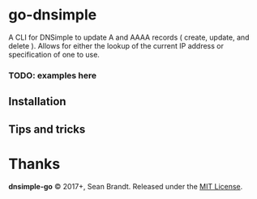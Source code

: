 # go-dnsimple

A CLI for DNSimple to update A and AAAA records ( create, update, and delete ). Allows for either the lookup of the
current IP address or specification of one to use.

### TODO: examples here

## Installation

## Tips and tricks

# Thanks

**dnsimple-go** © 2017+, Sean Brandt. Released under the [MIT License].  

[MIT License]: https://github.com/sean-brandt/go-dnsimple/blob/master/LICENSE.txt